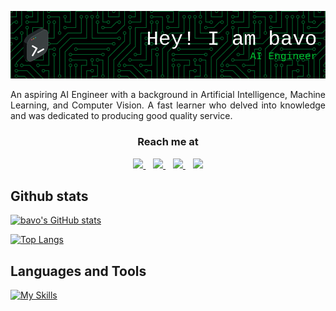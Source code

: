 <p align="center">
    <img src="./bavo-header.png" alt="bavo header">
</p>

<p align="justify">
  An aspiring AI Engineer with a background in Artificial Intelligence, Machine Learning, and Computer Vision. A fast learner who delved into knowledge and was dedicated to producing good quality service.
</p>

<h3 align="center" > Reach me at </h3>

<div align="center">
  <a href="mailto:bavo.imp@gmail.com">
    <img src="https://img.shields.io/badge/Gmail-D14836?style=for-the-badge&logo=gmail&logoColor=white">
  </a>
    &nbsp;&nbsp;
  <a href="https://www.linkedin.com/in/voquocbangcs/">
    <img src="https://img.shields.io/badge/LinkedIn-0077B5?style=for-the-badge&logo=linkedin&logoColor=white">
  </a>  
    &nbsp;&nbsp;
  <a href="https://scholar.google.com.vn/citations?user=nrv3C7UAAAAJ&hl=vi">
    <img src="https://img.shields.io/badge/Google%20Scholar-4285F4?style=for-the-badge&logo=google-scholar&logoColor=white">
  </a>
    &nbsp;&nbsp;
  <a href="https://github.com/bavo96">
    <img src="https://img.shields.io/badge/GitHub-100000?style=for-the-badge&logo=github&logoColor=white">
  </a>
</div>

## Github stats

[![bavo's GitHub stats](https://github-readme-stats.vercel.app/api?username=bavo96&theme=gruvbox&show_icons=true&include_all_commits=true&hide=contribs)](https://github.com/anuraghazra/github-readme-stats)

[![Top Langs](https://github-readme-stats.vercel.app/api/top-langs/?username=bavo96)](https://github.com/anuraghazra/github-readme-stats)

## Languages and Tools

[![My Skills](https://skillicons.dev/icons?i=python,c,cpp,aws,azure,flask,git,grafana,ai,kubernetes,linux,lua,mongodb,mysql,neovim,pytorch,tensorflow,vim)](https://skillicons.dev)



